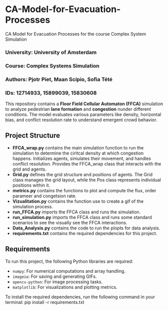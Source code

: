 # CA-Model-for-Evacuation-Processes
CA Model for Evacuation Processes for the course Complex System Simulation

### University: University of Amsterdam  
### Course: Complex Systems Simulation  
### Authors: Pjotr Piet, Maan Scipio, Sofia Tété 
### IDs: 12714933, 15899039, 15830608  


This repository contains a **Floor Field Cellular Automaton (FFCA)** simulation to analyze pedestrian **lane formation** and **congestion** nunder different conditions. The model evaluates various parameters like density, horizontal bias, and conflict resolution rate to understand emergent crowd behavior.

## Project Structure

- **FFCA_wrap.py** contains the main simulation function to run the simulation to determine the ciritcal density at which congestion happens. Initializes agents, simulates their movement, and handles conflict resolution. Provides the FFCA_wrap class that interacts with the grid and agents.
- **Grid.py** defines the grid structure and positions of agents. The Grid class manages the grid layout, while the Pos class represents individual positions within it.
- **metrics.py** contains the functions to plot and compute the flux, order parameer and congetsion rate.
- **Vizualitation.py** contains the function use to create a gif of the simulation process.
- **run_FFCA.py** imports the FFCA class and runs the simulation.
- **run_simulation.py** imports the FFCA class and runs some standard scenarios to see the visually see the FFCA interactions.
- **Data_Analysis.py** contains the code to run the plopts for data analysis.
- **requirements.txt** contains the required dependencies for this project.

## Requirements

To run this project, the following Python libraries are required:

- `numpy`: For numerical computations and array handling.
- `imageio`: For saving and generating GIFs.
- `opencv-python`: For image processing tasks.
- `matplotlib`: For visualizations and plotting metrics.

To install the required dependencies, run the following command in your terminal: pip install -r requirements.txt
